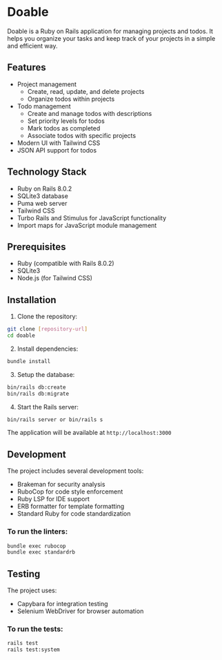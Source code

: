 # Doable

Doable is a Ruby on Rails application for managing projects and todos. It helps you organize your tasks and keep track of your projects in a simple and efficient way.

## Features

- Project management
  - Create, read, update, and delete projects
  - Organize todos within projects
- Todo management
  - Create and manage todos with descriptions
  - Set priority levels for todos
  - Mark todos as completed
  - Associate todos with specific projects
- Modern UI with Tailwind CSS
- JSON API support for todos

## Technology Stack

- Ruby on Rails 8.0.2
- SQLite3 database
- Puma web server
- Tailwind CSS
- Turbo Rails and Stimulus for JavaScript functionality
- Import maps for JavaScript module management

## Prerequisites

- Ruby (compatible with Rails 8.0.2)
- SQLite3
- Node.js (for Tailwind CSS)

## Installation

1. Clone the repository:

```bash
git clone [repository-url]
cd doable
```

2. Install dependencies:

```bash
bundle install
```

3. Setup the database:

```bash
bin/rails db:create
bin/rails db:migrate
```

4. Start the Rails server:

```bash
bin/rails server or bin/rails s
```

The application will be available at `http://localhost:3000`

## Development

The project includes several development tools:

- Brakeman for security analysis
- RuboCop for code style enforcement
- Ruby LSP for IDE support
- ERB formatter for template formatting
- Standard Ruby for code standardization

### To run the linters:

```bash
bundle exec rubocop
bundle exec standardrb
```

## Testing

The project uses:

- Capybara for integration testing
- Selenium WebDriver for browser automation

### To run the tests:

```bash
rails test
rails test:system
```
